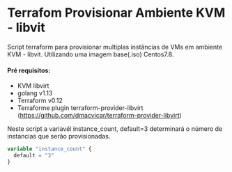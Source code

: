 # Terrafom Provisionar Ambiente KVM - libvit
Script terraform para provisionar multiplas instâncias de VMs em ambiente KVM - libvit. Utilizando uma imagem base(.iso) Centos7.8.

#### Pré requisitos:
- KVM libvirt
- golang v1.13
- Terraform v0.12
- Terraforme plugin terraform-provider-libvirt (https://github.com/dmacvicar/terraform-provider-libvirt)

Neste script a variavél instance_count, default=3 determinará o número de instancias que serão provisionadas.

```terraform
variable "instance_count" {
  default = "3"
}

```
